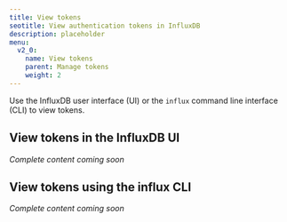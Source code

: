 ```yaml
---
title: View tokens
seotitle: View authentication tokens in InfluxDB
description: placeholder
menu:
  v2_0:
    name: View tokens
    parent: Manage tokens
    weight: 2
---
```


Use the InfluxDB user interface (UI) or the `influx` command line interface (CLI)
to view tokens.

## View tokens in the InfluxDB UI

_Complete content coming soon_

## View tokens using the influx CLI

_Complete content coming soon_
